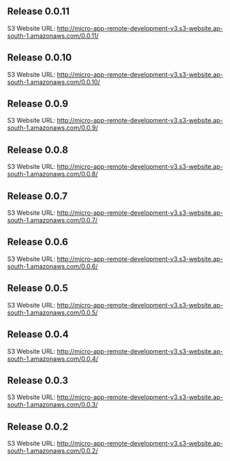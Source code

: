 ## Release 0.0.11
S3 Website URL: http://micro-app-remote-development-v3.s3-website.ap-south-1.amazonaws.com/0.0.11/


## Release 0.0.10
S3 Website URL: http://micro-app-remote-development-v3.s3-website.ap-south-1.amazonaws.com/0.0.10/


## Release 0.0.9
S3 Website URL: http://micro-app-remote-development-v3.s3-website.ap-south-1.amazonaws.com/0.0.9/


## Release 0.0.8
S3 Website URL: http://micro-app-remote-development-v3.s3-website.ap-south-1.amazonaws.com/0.0.8/


## Release 0.0.7
S3 Website URL: http://micro-app-remote-development-v3.s3-website.ap-south-1.amazonaws.com/0.0.7/


## Release 0.0.6
S3 Website URL: http://micro-app-remote-development-v3.s3-website.ap-south-1.amazonaws.com/0.0.6/


## Release 0.0.5
S3 Website URL: http://micro-app-remote-development-v3.s3-website.ap-south-1.amazonaws.com/0.0.5/


## Release 0.0.4
S3 Website URL: http://micro-app-remote-development-v3.s3-website.ap-south-1.amazonaws.com/0.0.4/


## Release 0.0.3
S3 Website URL: http://micro-app-remote-development-v3.s3-website.ap-south-1.amazonaws.com/0.0.3/


## Release 0.0.2
S3 Website URL: http://micro-app-remote-development-v3.s3-website.ap-south-1.amazonaws.com/0.0.2/


